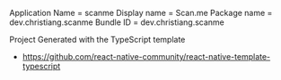 Application Name = scanme
Display name = Scan.me
Package name = dev.christiang.scanme
Bundle ID = dev.christiang.scanme

Project Generated with the TypeScript template

- https://github.com/react-native-community/react-native-template-typescript
